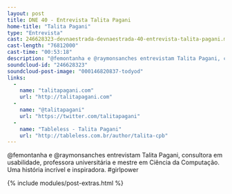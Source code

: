 ```yaml
---
layout: post
title: DNE 40 - Entrevista Talita Pagani
home-title: "Talita Pagani"
type: "Entrevista"
cast: 246628323-devnaestrada-devnaestrada-40-entrevista-talita-pagani.mp3
cast-length: "76812000"
cast-time: "00:53:18"
description: "@femontanha e @raymonsanches entrevistam Talita Pagani, consultora em usabilidade, professora universitária e mestre em Ciência da Computação. Uma história incrível e inspiradora. #girlpower"
soundcloud-id: "246628323"
soundcloud-post-image: "000146820837-todyod"
links:
  -
    name: "talitapagani.com"
    url: "http://talitapagani.com"
  -
    name: "@talitapagani"
    url: "https://twitter.com/talitapagani"
  -
    name: "Tableless - Talita Pagani"
    url: "http://tableless.com.br/author/talita-cpb"
---
```


@femontanha e @raymonsanches entrevistam Talita Pagani, consultora em usabilidade, professora universitária e mestre em Ciência da Computação. Uma história incrível e inspiradora. #girlpower

{% include modules/post-extras.html %}